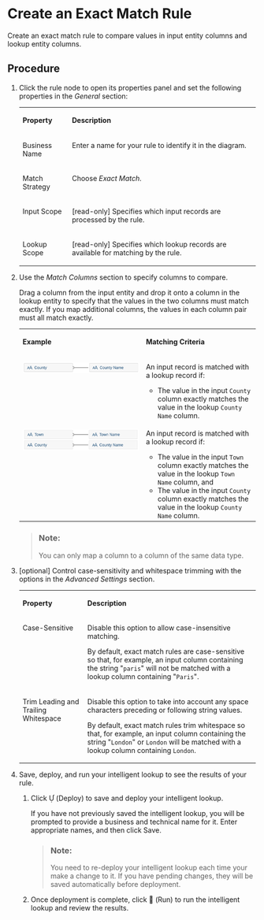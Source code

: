 <!-- loio897d26c3ffe24efaa27cd0d7262a78ad -->

<link rel="stylesheet" type="text/css" href="css/sap-icons.css"/>

# Create an Exact Match Rule

Create an exact match rule to compare values in input entity columns and lookup entity columns.



<a name="loio897d26c3ffe24efaa27cd0d7262a78ad__steps_ysw_pzb_cqb"/>

## Procedure

1.  Click the rule node to open its properties panel and set the following properties in the *General* section:


    <table>
    <tr>
    <th valign="top">

    Property


    
    </th>
    <th valign="top">

    Description


    
    </th>
    </tr>
    <tr>
    <td valign="top">

    Business Name


    
    </td>
    <td valign="top">

    Enter a name for your rule to identify it in the diagram.


    
    </td>
    </tr>
    <tr>
    <td valign="top">

    Match Strategy


    
    </td>
    <td valign="top">

    Choose *Exact Match*.


    
    </td>
    </tr>
    <tr>
    <td valign="top">

    Input Scope


    
    </td>
    <td valign="top">

    \[read-only\] Specifies which input records are processed by the rule.


    
    </td>
    </tr>
    <tr>
    <td valign="top">

    Lookup Scope


    
    </td>
    <td valign="top">

    \[read-only\] Specifies which lookup records are available for matching by the rule.


    
    </td>
    </tr>
    </table>
    
2.  Use the *Match Columns* section to specify columns to compare.

    Drag a column from the input entity and drop it onto a column in the lookup entity to specify that the values in the two columns must match exactly. If you map additional columns, the values in each column pair must all match exactly.


    <table>
    <tr>
    <th valign="top">

    Example


    
    </th>
    <th valign="top">

    Matching Criteria


    
    </th>
    </tr>
    <tr>
    <td valign="top">

    ![](images/Exact_Match_-_One_Column_Pair_54e2255.png)


    
    </td>
    <td valign="top">

    An input record is matched with a lookup record if:

    -   The value in the input `County` column exactly matches the value in the lookup `County Name` column.


    
    </td>
    </tr>
    <tr>
    <td valign="top">

    ![](images/Exact_Match_-_Two_Column_Pairs_adecfff.png)


    
    </td>
    <td valign="top">

    An input record is matched with a lookup record if:

    -   The value in the input `Town` column exactly matches the value in the lookup `Town Name` column, and
    -   The value in the input `County` column exactly matches the value in the lookup `County Name` column.


    
    </td>
    </tr>
    </table>
    
    > ### Note:  
    > You can only map a column to a column of the same data type.

3.  \[optional\] Control case-sensitivity and whitespace trimming with the options in the *Advanced Settings* section.


    <table>
    <tr>
    <th valign="top">

    Property


    
    </th>
    <th valign="top">

    Description


    
    </th>
    </tr>
    <tr>
    <td valign="top">

    Case-Sensitive


    
    </td>
    <td valign="top">

    Disable this option to allow case-insensitive matching. 

    By default, exact match rules are case-sensitive so that, for example, an input column containing the string "`paris`" will not be matched with a lookup column containing "`Paris`".


    
    </td>
    </tr>
    <tr>
    <td valign="top">

    Trim Leading and Trailing Whitespace 


    
    </td>
    <td valign="top">

    Disable this option to take into account any space characters preceding or following string values. 

    By default, exact match rules trim whitespace so that, for example, an input column containing the string "`London`" or `London` will be matched with a lookup column containing `London`.


    
    </td>
    </tr>
    </table>
    
4.  Save, deploy, and run your intelligent lookup to see the results of your rule.

    1.  Click <span class="SAP-icons"></span> \(Deploy\) to save and deploy your intelligent lookup.

        If you have not previously saved the intelligent lookup, you will be prompted to provide a business and technical name for it. Enter appropriate names, and then click Save.

        > ### Note:  
        > You need to re-deploy your intelligent lookup each time your make a change to it. If you have pending changes, they will be saved automatically before deployment.

    2.  Once deployment is complete, click <span class="FPA-icons"></span> \(Run\) to run the intelligent lookup and review the results.



